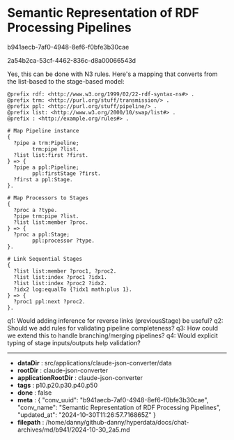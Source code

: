 # Semantic Representation of RDF Processing Pipelines

b941aecb-7af0-4948-8ef6-f0bfe3b30cae

2a54b2ca-53cf-4462-836c-d8a00066543d

 Yes, this can be done with N3 rules. Here's a mapping that converts from the list-based to the stage-based model:

```turtle
@prefix rdf: <http://www.w3.org/1999/02/22-rdf-syntax-ns#> .
@prefix trm: <http://purl.org/stuff/transmission/> .
@prefix ppl: <http://purl.org/stuff/pipeline/> .
@prefix list: <http://www.w3.org/2000/10/swap/list#> .
@prefix : <http://example.org/rules#> .

# Map Pipeline instance
{
  ?pipe a trm:Pipeline;
        trm:pipe ?list.
  ?list list:first ?first.
} => {
  ?pipe a ppl:Pipeline;
        ppl:firstStage ?first.
  ?first a ppl:Stage.
}.

# Map Processors to Stages
{
  ?proc a ?type.
  ?pipe trm:pipe ?list.
  ?list list:member ?proc.
} => {
  ?proc a ppl:Stage;
        ppl:processor ?type.
}.

# Link Sequential Stages 
{
  ?list list:member ?proc1, ?proc2.
  ?list list:index ?proc1 ?idx1.
  ?list list:index ?proc2 ?idx2.
  ?idx2 log:equalTo {?idx1 math:plus 1}.
} => {
  ?proc1 ppl:next ?proc2.
}.
```

q1: Would adding inference for reverse links (previousStage) be useful?
q2: Should we add rules for validating pipeline completeness?
q3: How could we extend this to handle branching/merging pipelines?
q4: Would explicit typing of stage inputs/outputs help validation?

---

* **dataDir** : src/applications/claude-json-converter/data
* **rootDir** : claude-json-converter
* **applicationRootDir** : claude-json-converter
* **tags** : p10.p20.p30.p40.p50
* **done** : false
* **meta** : {
  "conv_uuid": "b941aecb-7af0-4948-8ef6-f0bfe3b30cae",
  "conv_name": "Semantic Representation of RDF Processing Pipelines",
  "updated_at": "2024-10-30T11:26:57.716865Z"
}
* **filepath** : /home/danny/github-danny/hyperdata/docs/chat-archives/md/b941/2024-10-30_2a5.md